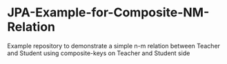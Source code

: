 # JPA-Example-for-Composite-NM-Relation
Example repository to demonstrate a simple n-m relation between Teacher and Student using composite-keys on Teacher and Student side
